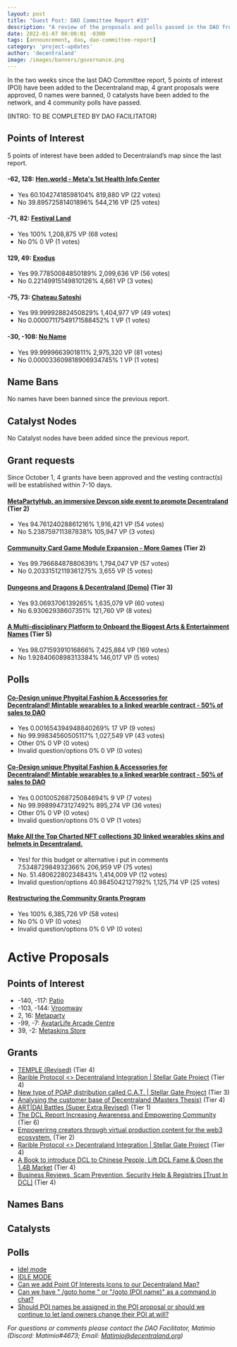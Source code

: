```yaml
---
layout: post
title: "Guest Post: DAO Committee Report #33"
description: "A review of the proposals and polls passed in the DAO from October 1 through October 15".
date: 2022-01-07 00:00:01 -0300
tags: [announcement, dao, dao-committee-report]
category: 'project-updates'
author: 'decentraland'
image: /images/banners/governance.png
---
```


In the two weeks since the last DAO Committee report, 5 points of interest (POI) have been added to the Decentraland map, 4 grant proposals were approved, 0 names were banned, 0 catalysts have been added to the network, and 4 community polls have passed.

(INTRO: TO BE COMPLETED BY DAO FACILITATOR)

## Points of Interest
5 points of interest have been added to Decentraland’s map since the last report.


#### -62, 128: [Hen.world - Meta&#39;s 1st Health Info Center](https://governance.decentraland.org/proposal/?id=91f76730-460e-11ed-9eb2-21be7ab68113)

* Yes 60.10427418598104% 819,880 VP (22 votes)
* No 39.89572581401896% 544,216 VP (25 votes)


#### -71, 82: [Festival Land](https://governance.decentraland.org/proposal/?id=d2fbceb0-4253-11ed-9eb2-21be7ab68113)

* Yes 100% 1,208,875 VP (68 votes)
* No 0% 0 VP (1 votes)


#### 129, 49: [Exodus](https://governance.decentraland.org/proposal/?id=1b168f40-3e81-11ed-ae53-272ba72c798d)

* Yes 99.77850084850189% 2,099,636 VP (56 votes)
* No 0.22149915149810126% 4,661 VP (3 votes)


#### -75, 73: [Chateau Satoshi](https://governance.decentraland.org/proposal/?id=f8d07e30-3de2-11ed-ae53-272ba72c798d)

* Yes 99.99992882450829% 1,404,977 VP (49 votes)
* No 0.00007117549171588452% 1 VP (1 votes)


#### -30, -108: [No Name](https://governance.decentraland.org/proposal/?id=5bb611a0-3dbf-11ed-a2ad-25cde07289d9)

* Yes 99.9999663901811% 2,975,320 VP (81 votes)
* No 0.000033609818906934745% 1 VP (1 votes)


## Name Bans

No names have been banned since the previous report.

## Catalyst Nodes
No Catalyst nodes have been added since the previous report.


## Grant requests
Since October 1, 4 grants have been approved and the vesting contract(s) will be established within 7-10 days.


#### [MetaPartyHub, an immersive Devcon side event to promote Decentraland](https://governance.decentraland.org/proposal/?id=bcd48260-42b9-11ed-9eb2-21be7ab68113) (Tier 2)

* Yes 94.76124028861216% 1,916,421 VP (54 votes)
* No 5.238759711387838% 105,947 VP (3 votes)


#### [Communuity Card Game Module Expansion - More Games](https://governance.decentraland.org/proposal/?id=0db018f0-3e25-11ed-ae53-272ba72c798d) (Tier 2)

* Yes 99.79668487880639% 1,794,047 VP (57 votes)
* No 0.20331512119361275% 3,655 VP (5 votes)


#### [Dungeons and Dragons &amp; Decentraland (Demo)](https://governance.decentraland.org/proposal/?id=1117c6c0-3ced-11ed-a2ad-25cde07289d9) (Tier 3)

* Yes 93.0693706139265% 1,635,079 VP (60 votes)
* No 6.93062938607351% 121,760 VP (8 votes)


#### [A  Multi-disciplinary Platform to Onboard the Biggest Arts &amp; Entertainment Names](https://governance.decentraland.org/proposal/?id=52de9bf0-3816-11ed-b361-67b98a1da2c8) (Tier 5)

* Yes 98.07159391016866% 7,425,884 VP (169 votes)
* No 1.9284060898313384% 146,017 VP (5 votes)


## Polls

#### [Co-Design unique Phygital Fashion &amp; Accessories for Decentraland! Mintable wearables to a linked wearble contract - 50% of sales to DAO](https://governance.decentraland.org/proposal/?id=bcb89730-46f1-11ed-9eb2-21be7ab68113)

* Yes 0.001654394948840269% 17 VP (9 votes)
* No 99.99834560505117% 1,027,549 VP (43 votes)
* Other 0% 0 VP (0 votes)
* Invalid question/options 0% 0 VP (0 votes)


#### [Co-Design unique Phygital Fashion &amp; Accessories for Decentraland! Mintable wearables to a linked wearble contract - 50% of sales to DAO](https://governance.decentraland.org/proposal/?id=8e86e060-46f1-11ed-9eb2-21be7ab68113)

* Yes 0.001005268725084694% 9 VP (7 votes)
* No 99.99899473127492% 895,274 VP (36 votes)
* Other 0% 0 VP (0 votes)
* Invalid question/options 0% 0 VP (1 votes)


#### [Make All the Top Charted NFT collections 3D linked wearables skins and helmets in Decentraland.](https://governance.decentraland.org/proposal/?id=5a931460-4370-11ed-9eb2-21be7ab68113)

* Yes! for this budget or alternative i put in comments  7.534872984932366% 206,959 VP (75 votes)
* No.  51.48062280234843% 1,414,009 VP (12 votes)
* Invalid question/options 40.9845042127192% 1,125,714 VP (25 votes)


#### [Restructuring the  Community Grants Program](https://governance.decentraland.org/proposal/?id=e2fbd710-426c-11ed-9eb2-21be7ab68113)

* Yes 100% 6,385,726 VP (58 votes)
* No 0% 0 VP (0 votes)
* Invalid question/options 0% 0 VP (0 votes)



# Active Proposals

## Points of Interest

* -140, -117: [Patio](https://governance.decentraland.org/proposal/?id=0140de10-4c26-11ed-a234-ef1b91ca21e2)
* -103, -144: [Vroomway](https://governance.decentraland.org/proposal/?id=19ad2a50-4aad-11ed-bdf3-75f4f4d9ef2f)
* 2, 16: [Metaparty](https://governance.decentraland.org/proposal/?id=75c43a60-4a65-11ed-bdf3-75f4f4d9ef2f)
* -99, -7: [AvatarLife Arcade Centre](https://governance.decentraland.org/proposal/?id=7d741f90-4935-11ed-bdf3-75f4f4d9ef2f)
* 39, -2: [Metaskins  Store](https://governance.decentraland.org/proposal/?id=dd7a2340-48d0-11ed-bdf3-75f4f4d9ef2f)

## Grants

* [TEMPLE  (Revised)](https://governance.decentraland.org/proposal/?id=dac5ea50-4ca2-11ed-a234-ef1b91ca21e2) (Tier 4)
* [Rarible Protocol &lt;&gt; Decentraland Integration | Stellar Gate Project](https://governance.decentraland.org/proposal/?id=fb94dcb0-4c38-11ed-a234-ef1b91ca21e2) (Tier 4)
* [New type of POAP distribution called C.A.T. | Stellar Gate Project](https://governance.decentraland.org/proposal/?id=13309bc0-4c2f-11ed-a234-ef1b91ca21e2) (Tier 3)
* [Analysing the customer base of Decentraland (Masters Thesis)](https://governance.decentraland.org/proposal/?id=3eeea430-4c13-11ed-a234-ef1b91ca21e2) (Tier 4)
* [ART|DAI Battles (Super Extra Revised)](https://governance.decentraland.org/proposal/?id=e2cdaad0-4a72-11ed-bdf3-75f4f4d9ef2f) (Tier 1)
* [The DCL Report Increasing Awareness and Empowering Community](https://governance.decentraland.org/proposal/?id=9575fd70-48bd-11ed-bdf3-75f4f4d9ef2f) (Tier 6)
* [Empowerirng creators through  virtual production content for the web3 ecosystem.](https://governance.decentraland.org/proposal/?id=1d2927b0-48aa-11ed-bdf3-75f4f4d9ef2f) (Tier 2)
* [Rarible Protocol &lt;&gt; Decentraland Integration | Stellar Gate Project](https://governance.decentraland.org/proposal/?id=334a1f50-482c-11ed-9eb2-21be7ab68113) (Tier 4)
* [A Book to introduce DCL to Chinese People, Lift DCL Fame &amp; Open the 1.4B Market](https://governance.decentraland.org/proposal/?id=847247f0-4547-11ed-9eb2-21be7ab68113) (Tier 4)
* [Business Reviews, Scam Prevention, Security Help &amp; Registries [Trust In DCL]](https://governance.decentraland.org/proposal/?id=8f170b00-4547-11ed-9eb2-21be7ab68113) (Tier 4)

## Names Bans


## Catalysts


## Polls

* [Idel mode](https://governance.decentraland.org/proposal/?id=503d05c0-4db1-11ed-a234-ef1b91ca21e2)
* [IDLE MODE](https://governance.decentraland.org/proposal/?id=2881d1a0-4db1-11ed-a234-ef1b91ca21e2)
* [Can we add Point Of Interests Icons to our Decentraland Map?](https://governance.decentraland.org/proposal/?id=6fbd8ba0-4b85-11ed-a234-ef1b91ca21e2)
* [Can we have &#34; /goto home &#34; or &#34;/goto (POI name)&#34; as a command in chat?](https://governance.decentraland.org/proposal/?id=a4788ad0-4b7a-11ed-a234-ef1b91ca21e2)
* [Should POI names be assigned in the POI proposal or should we continue to let land owners change their POI at will?](https://governance.decentraland.org/proposal/?id=21bcd0f0-4a68-11ed-bdf3-75f4f4d9ef2f)

*For questions or comments please contact the DAO Facilitator, Matimio (Discord: Matimio#4673; Email: [Matimio@decentraland.org](mailto:Matimio@decentraland.org))*